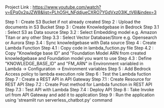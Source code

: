 
Project Link : https://www.youtube.com/watch?v=EPq0x2qJZW8&list=PLhO5H_NFddjueCXRO7YGdVxz03lK_tV6I&index=3


Step 1 : Create S3 Bucket if not already created
Step 2 : Upload the documents in S3 Bucket
Step 3 : Create Knowledgebase  in Bedrock
    Step 3.1 : Select S3 as Data source
    Step 3.2 : Select Embedding model e.g. Amazon Titan or any other
    Step 3.3 : Select Vector Database/Store e.g. Opensearch or Aurora
    Step 3.4 : Sync knowledgebase with Data source
Step 4 : Create Lambda Function
    Step 4.1 : Copy code in lambda_fuction.py file
    Step 4.2 : Copy "Knowledge base ID" and "Foundation Model ARN from created knowledgebase and Foundation model you want to use 
    Step 4.3 : Define "KNOWLEDGE_BASE_ID" and "FM_ARN" in Environment variabled in Lambda -> Configuration -> Environment variables
Step 5 : Add Bedrock Access policy to lambda execution role
Step 6 : Test the Lambda fuction
Step 7 : Create a REST API in API Gateway
    Step 7.1 : Create Resource for REST API
    Step 7.2 : Create Post method for Lambda function in REST API
    Step 7.3 : Test API with Lambda
    Step 7.4 : Deploy API
Step 8 : Take Invoke url from API Gateway and add it to application
Step 9 : Run the application using 'streamlit run serverless_chatbot.py' command
